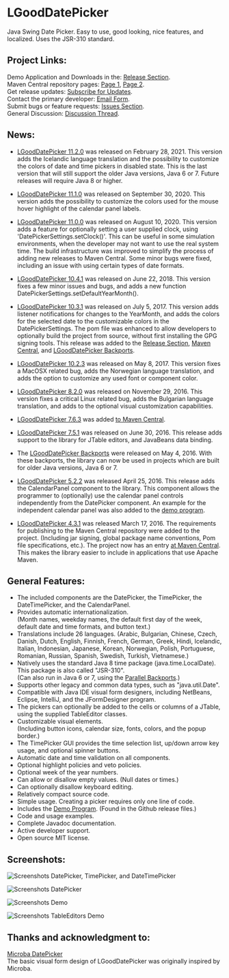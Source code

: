 # LGoodDatePicker
Java Swing Date Picker. Easy to use, good looking, nice features, and localized. Uses the JSR-310 standard. 

## Project Links:
Demo Application and Downloads in the: [Release Section](https://github.com/LGoodDatePicker/LGoodDatePicker/releases).  
Maven Central repository pages: [Page 1](http://search.maven.org/#search%7Cga%7C1%7CLGoodDatePicker), [Page 2](http://mvnrepository.com/artifact/com.github.lgooddatepicker/LGoodDatePicker).  
Get release updates: <a href="https://feedburner.google.com/fb/a/mailverify?uri=LGoodDatePickerUpdates&amp;loc=en_US">Subscribe for Updates</a>.<br>
Contact the primary developer: [Email Form](http://www.emailmeform.com/builder/form/ZQcYut4393).  
Submit bugs or feature requests: [Issues Section](https://github.com/LGoodDatePicker/LGoodDatePicker/issues).  
General Discussion: [Discussion Thread](https://github.com/LGoodDatePicker/LGoodDatePicker/issues/2).  

## News:

* [LGoodDatePicker 11.2.0](https://github.com/LGoodDatePicker/LGoodDatePicker/releases) was released on February 28, 2021. This version adds the Icelandic language translation and the possibility to customize the colors of date and time pickers in disabled state. This is the last version that will still support the older Java versions, Java 6 or 7. Future releases will require Java 8 or higher.

* [LGoodDatePicker 11.1.0](https://github.com/LGoodDatePicker/LGoodDatePicker/releases) was released on September 30, 2020. This version adds the possibility to customize the colors used for the mouse hover highlight of the calendar panel labels.

* [LGoodDatePicker 11.0.0](https://github.com/LGoodDatePicker/LGoodDatePicker/releases) was released on August 10, 2020. This version adds a feature for optionally setting a user supplied clock, using 'DatePickerSettings.setClock()'. This can be useful in some simulation environments, when the developer may not want to use the real system time. The build infrastructure was improved to simplify the process of adding new releases to Maven Central. Some minor bugs were fixed, including an issue with using certain types of date formats.

* [LGoodDatePicker 10.4.1](https://github.com/LGoodDatePicker/LGoodDatePicker/releases) was released on June 22, 2018. This version fixes a few minor issues and bugs, and adds a new function DatePickerSettings.setDefaultYearMonth().

* [LGoodDatePicker 10.3.1](https://github.com/LGoodDatePicker/LGoodDatePicker/releases) was released on July 5, 2017. This version adds listener notifications for changes to the YearMonth, and adds the colors for the selected date to the customizable colors in the DatePickerSettings. The pom file was enhanced to allow developers to optionally build the project from source, without first installing the GPG signing tools. This release was added to the [Release Section](https://github.com/LGoodDatePicker/LGoodDatePicker/releases), [Maven Central](http://search.maven.org/#search%7Cga%7C1%7CLGoodDatePicker), and [LGoodDatePicker Backports](https://github.com/LGoodDatePicker/LGoodDatePicker/releases/tag/Backports).

* [LGoodDatePicker 10.2.3](https://github.com/LGoodDatePicker/LGoodDatePicker/releases) was released on May 8, 2017. This version fixes a MacOSX related bug, adds the Norwegian language translation, and adds the option to customize any used font or component color. 

* [LGoodDatePicker 8.2.0](https://github.com/LGoodDatePicker/LGoodDatePicker/releases) was released on November 29, 2016. This version fixes a critical Linux related bug, adds the Bulgarian language translation, and adds to the optional visual customization capabilities. 

* [LGoodDatePicker 7.6.3](https://github.com/LGoodDatePicker/LGoodDatePicker/releases) was added [to Maven Central](http://search.maven.org/#search%7Cga%7C1%7CLGoodDatePicker).

* [LGoodDatePicker 7.5.1](https://github.com/LGoodDatePicker/LGoodDatePicker/releases) was released on June 30, 2016. This release adds support to the library for JTable editors, and JavaBeans data binding.

* The [LGoodDatePicker Backports](https://github.com/LGoodDatePicker/LGoodDatePicker/releases/tag/Backports) were released on May 4, 2016. With these backports, the library can now be used in projects which are built for older Java versions, Java 6 or 7. 

* [LGoodDatePicker 5.2.2](https://github.com/LGoodDatePicker/LGoodDatePicker/releases) was released April 25, 2016. This release adds the CalendarPanel component to the library. This component allows the programmer to (optionally) use the calendar panel controls independently from the DatePicker component. An example for the independent calendar panel was also added to the [demo program](https://github.com/LGoodDatePicker/LGoodDatePicker/releases).

* [LGoodDatePicker 4.3.1](https://github.com/LGoodDatePicker/LGoodDatePicker/releases) was released March 17, 2016. The requirements for publishing to the Maven Central repository were added to the project. (Including jar signing, global package name conventions, Pom file specifications, etc.). The project now has an entry [at Maven Central](http://search.maven.org/#search%7Cga%7C1%7CLGoodDatePicker). This makes the library easier to include in applications that use Apache Maven.

## General Features:
* The included components are the DatePicker, the TimePicker, the DateTimePicker, and the CalendarPanel.
* Provides automatic internationalization.  
(Month names, weekday names, the default first day of the week, default date and time formats, and button text.)
* Translations include 26 languages.
(Arabic, Bulgarian, Chinese, Czech, Danish, Dutch, English, Finnish, French, German, Greek, Hindi, Icelandic, Italian, Indonesian, Japanese, Korean, Norwegian, Polish, Portuguese, Romanian, Russian, Spanish, Swedish, Turkish, Vietnamese.)
* Natively uses the standard Java 8 time package (java.time.LocalDate). This package is also called "JSR-310".<br/>
(Can also run in Java 6 or 7, using the [Parallel Backports](https://github.com/LGoodDatePicker/LGoodDatePicker/releases/tag/Backports).) 
* Supports other legacy and common data types, such as "java.util.Date".
* Compatible with Java IDE visual form designers, including NetBeans, Eclipse, IntelliJ, and the JFormDesigner program.
* The pickers can optionally be added to the cells or columns of a JTable, using the supplied TableEditor classes.
* Customizable visual elements.  
(Including button icons, calendar size, fonts, colors, and the popup border.)
* The TimePicker GUI provides the time selection list, up/down arrow key usage, and optional spinner buttons. 
* Automatic date and time validation on all components.
* Optional highlight policies and veto policies.
* Optional week of the year numbers.
* Can allow or disallow empty values. (Null dates or times.)
* Can optionally disallow keyboard editing. 
* Relatively compact source code.
* Simple usage. Creating a picker requires only one line of code.
* Includes the [Demo Program](https://github.com/LGoodDatePicker/LGoodDatePicker/releases). (Found in the Github release files.)
* Code and usage examples.
* Complete Javadoc documentation.
* Active developer support. 
* Open source MIT license.

## Screenshots:

![Screenshots DatePicker, TimePicker, and DateTimePicker](/Site/ScreenShots/LGoodDatePicker_DatePicker_TimePicker_And_DateTimePicker.png?raw=true "")

![Screenshots DatePicker](/Site/ScreenShots/LGoodDatePicker_Screenshots_1_FullSize.png?raw=true "")

![Screenshots Demo](/Site/ScreenShots/DemoProgramScreenshot1.png?raw=true "") 

![Screenshots TableEditors Demo](/Site/ScreenShots/TableEditorsDemoScreenshot1.png?raw=true "") 
    
## Thanks and acknowledgment to:

[Microba DatePicker](https://github.com/tdbear/microba)  
The basic visual form design of LGoodDatePicker was originally inspired by Microba.
